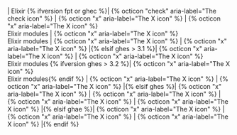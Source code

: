 | Elixir {% ifversion fpt or ghec %}| {% octicon "check" aria-label="The check icon" %} | {% octicon "x" aria-label="The X icon" %} | {% octicon "x" aria-label="The X icon" %}<br>Elixir modules | {% octicon "x" aria-label="The X icon" %}<br> Elixir modules | {% octicon "x" aria-label="The X icon" %} | {% octicon "x" aria-label="The X icon" %} |{% elsif ghes > 3.1 %}| {% octicon "x" aria-label="The X icon" %} | {% octicon "x" aria-label="The X icon" %}<br>Elixir modules {% ifversion ghes > 3.2 %}| {% octicon "x" aria-label="The X icon" %}<br>Elixir modules{% endif %} | {% octicon "x" aria-label="The X icon" %} | {% octicon "x" aria-label="The X icon" %} |{% elsif ghes %}| {% octicon "x" aria-label="The X icon" %} | {% octicon "x" aria-label="The X icon" %} | {% octicon "x" aria-label="The X icon" %} | {% octicon "x" aria-label="The X icon" %} |{% elsif ghae %}| {% octicon "x" aria-label="The X icon" %} | {% octicon "x" aria-label="The X icon" %} | {% octicon "x" aria-label="The X icon" %} |{% endif %}

